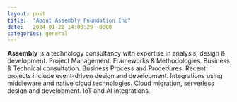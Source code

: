 ```yaml
---
layout: post
title:  "About Assembly Foundation Inc"
date:   2024-01-22 14:00:29 -0800
categories: general
---
```


<b>Assembly</b> is a technology consultancy with expertise in analysis, design &amp; development. Project Management. Frameworks &amp; Methodologies. Business &amp; Technical consultation. Business Process and Procedures. 
Recent projects include event-driven design and development. 
Integrations using middleware and native cloud technologies. 
Cloud migration, serverless design and development. IoT and AI integrations.

